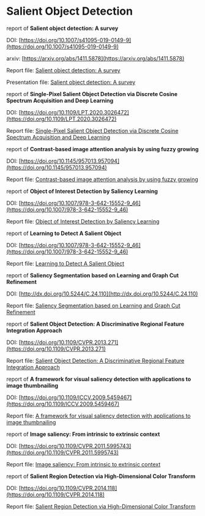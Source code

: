 # Salient Object Detection
report of **Salient object detection: A survey**

DOI: [https://doi.org/10.1007/s41095-019-0149-9](https://doi.org/10.1007/s41095-019-0149-9)

arxiv: [https://arxiv.org/abs/1411.5878](https://arxiv.org/abs/1411.5878)

Report file: [Salient object detection: A survey](https://github.com/m-shahpouri/salient-object-detection/blob/master/report%20Salient%20object%20detection:%20A%20survey.pdf)

Presentation file: [Salient object detection: A survey](https://github.com/m-shahpouri/salient-object-detection/blob/master/presentation%20salient%20object%20detection.pdf)

report of **Single-Pixel Salient Object Detection via Discrete Cosine Spectrum Acquisition and Deep Learning**

DOI: [https://doi.org/10.1109/LPT.2020.3026472](https://doi.org/10.1109/LPT.2020.3026472)

Report file: [Single-Pixel Salient Object Detection via Discrete Cosine Spectrum Acquisition and Deep Learning](https://github.com/m-shahpouri/salient-object-detection/blob/master/report%20Single-Pixel%20Salient%20Object%20Detection%20via%20Discrete%20Cosine%20Spectrum%20Acquisition%20and%20Deep%20Learning.pdf)

report of **Contrast-based image attention analysis by using fuzzy growing**

DOI: [https://doi.org/10.1145/957013.957094](https://doi.org/10.1145/957013.957094)

Report file: [Contrast-based image attention analysis by using fuzzy growing](https://github.com/m-shahpouri/salient-object-detection/blob/master/report_Contrast_based_Image_Attention_Analysis_by_Using_Fuzzy_Growing.pdf)

report of **Object of Interest Detection by Saliency Learning**

DOI: [https://doi.org/10.1007/978-3-642-15552-9_46](https://doi.org/10.1007/978-3-642-15552-9_46)

Report file: [Object of Interest Detection by Saliency Learning](https://github.com/m-shahpouri/salient-object-detection/blob/master/Extrinsic%20cues/Object%20of%20Interest%20Detection%20by%20Saliency%20Learning%20report.pdf)

report of **Learning to Detect A Salient Object**

DOI: [https://doi.org/10.1007/978-3-642-15552-9_46](https://doi.org/10.1007/978-3-642-15552-9_46)

Report file: [Learning to Detect A Salient Object](https://github.com/m-shahpouri/salient-object-detection/blob/master/Extrinsic%20cues/Learning%20to%20Detect%20A%20Salient%20Object%20report.pdf)

report of **Saliency Segmentation based on Learning and Graph Cut Refinement**

DOI: [http://dx.doi.org/10.5244/C.24.110](http://dx.doi.org/10.5244/C.24.110)

Report file: [Saliency Segmentation based on Learning and Graph Cut Refinement](https://github.com/m-shahpouri/salient-object-detection/blob/master/Extrinsic%20cues/Saliency%20segmentation%20based%20on%20learning%20and%20graph%20cut%20refinement%20report.pdf)


report of **Salient Object Detection: A Discriminative Regional Feature Integration Approach**

DOI: [https://doi.org/10.1109/CVPR.2013.271](https://doi.org/10.1109/CVPR.2013.271)

Report file: [Salient Object Detection: A Discriminative Regional Feature Integration Approach](https://github.com/m-shahpouri/salient-object-detection/blob/master/Extrinsic%20cues/Salient%20Object%20Detection%20A%20Discriminative%20Regional%20Feature%20Integration%20Approach%20report.pdf)


report of **A framework for visual saliency detection with applications to image thumbnailing**

DOI: [https://doi.org/10.1109/ICCV.2009.5459467](https://doi.org/10.1109/ICCV.2009.5459467)

Report file: [A framework for visual saliency detection with applications to image thumbnailing](https://github.com/m-shahpouri/salient-object-detection/blob/master/Extrinsic%20cues/A_framework_for_visual_saliency_detection_with_applications_to_image_thumbnailing_report.pdf)

report of **Image saliency: From intrinsic to extrinsic context**

DOI: [https://doi.org/10.1109/CVPR.2011.5995743](https://doi.org/10.1109/CVPR.2011.5995743)

Report file: [Image saliency: From intrinsic to extrinsic context](https://github.com/m-shahpouri/salient-object-detection/blob/master/Extrinsic%20cues/Image_Saliency__From_Intrinsic_to_Extrinsic_Context_report.pdf)

report of **Salient Region Detection via High-Dimensional Color Transform**

DOI: [https://doi.org/10.1109/CVPR.2014.118](https://doi.org/10.1109/CVPR.2014.118)

Report file: [Salient Region Detection via High-Dimensional Color Transform](https://github.com/m-shahpouri/salient-object-detection/blob/master/Extrinsic%20cues/Image_Saliency__From_Intrinsic_to_Extrinsic_Context_report.pdf)